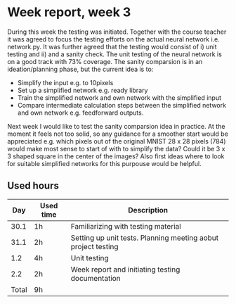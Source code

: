 # Week report, week 3

During this week the testing was initiated. Together with the course teacher it was agreed to focus the testing efforts on the actual neural network i.e. network.py. It was further agreed that the testing would consist of i) unit testing and ii) and a sanity check. The unit testing of the neural network is on a good track with 73% coverage. The sanity comparsion is in an ideation/planning phase, but the current idea is to:

* Simplify the input e.g. to 10pixels
* Set up a simplified network e.g. ready library
* Train the simplified network and own network with the simplified input
* Compare intermediate calculation steps between the simplified network and own network e.g. feedforward outputs.

Next week I would like to test the sanity comparsion idea in practice. At the moment it feels not too solid, so any guidance for a smoother start would be appreciated e.g. which pixels out of the original MNIST 28 x 28 pixels (784) would make most sense to start of with to simplify the data? Could it be 3 x 3 shaped square in the center of the images? Also first ideas where to look for suitable simplified networks for this purpouse would be helpful.

## Used hours

| Day   | Used time | Description                  |
| ----- | --------- | ---------------------------- |
| 30.1  | 1h        | Familiarizing with testing material      |
| 31.1  | 2h        | Setting up unit tests. Planning meeting aobut project testing              |
| 1.2  | 4h        | Unit testing |
| 2.2  | 2h        | Week report and initiating testing documentation |
| Total | 9h        |                              |
